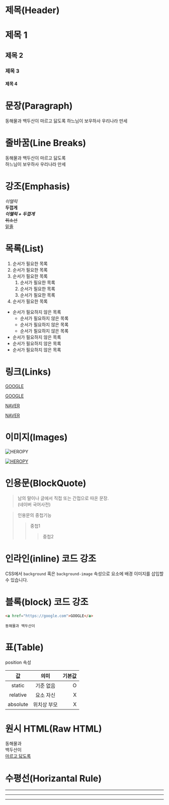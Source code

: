 # 제목(Header)

# 제목 1
## 제목 2
### 제목 3
#### 제목 4

<!-- # 갯수에 따라서 h1~h6 -->


# 문장(Paragraph)

동해물과 백두산이 마르고 닳도록
하느님이 보우하사 우리나라 만세

# 줄바꿈(Line Breaks)
<!-- 띄어쓰기 두번 or <br/> -->


동해물과 백두산이 마르고 닳도록<br>  하느님이 보우하사 우리나라 만세

# 강조(Emphasis)

_이텔릭_  
**두껍게**  
**_이텔릭 + 두껍게_**  
~~취소선~~  
<u>밑줄</u>

# 목록(List)

1. 순서가 필요한 목록
1. 순서가 필요한 목록
1. 순서가 필요한 목록
    <!-- 들여쓰기2번 -->
    1. 순서가 필요한 목록
    1. 순서가 필요한 목록
    1. 순서가 필요한 목록
1. 순서가 필요한 목록

- 순서가 필요하지 않은 목록
    - 순서가 필요하지 않은 목록
    - 순서가 필요하지 않은 목록
    - 순서가 필요하지 않은 목록
- 순서가 필요하지 않은 목록
- 순서가 필요하지 않은 목록
- 순서가 필요하지 않은 목록

# 링크(Links)

<a href="https://google.com">GOOGLE</a>

[GOOGLE](https://google.com)

<a href="https://naver.com" title="네이버로 이동">NAVER</a>

[NAVER](https://naver.com "네이버로 이동") 

 <!-- 마크다운은 target 속성은 제공X -->

 # 이미지(Images)
 <!-- 링크와 이미지는 !여부의 차이 -->
![HEROPY](https://heropy.blog/css/images/logo.png)

<!-- 이미지에 링크 -->
[![HEROPY](https://heropy.blog/css/images/logo.png)](https://heropy.blog)

#  인용문(BlockQuote)

>남의 말이나 글에서 직접 또는 간접으로 따온 문장.  
>(네이버 국어사전)

>인용문의 중첩기능
>>중첩1
>>>중첩2

# 인라인(inline) 코드 강조

CSS에서 `background` 혹은
`background-image` 속성으로 요소에 배경 이미지를 삽입할 수 있습니다.

# 블록(block) 코드 강조

<!-- 백틱 3번 -->

```html
<a href="https://google.com">GOOGLE</a>
```

```plaintext
동해물과 백두산이
```

# 표(Table)

position 속성
<!-- 몸통 머리 구분과 정렬기능 -->
값 | 의미 | 기본값
:--:|:--:|--:
static | 기준 없음 | O
relative | 요소 자신 | X
absolute | 위치상 부모 | X

# 원시 HTML(Raw HTML)

동해물과<br>
백두산이<br>
<u>마르고 닳도록</u>


<!-- a 태그의 target 속성이나
img의 width 속성 등은 html을 사용해야 한다 -->

# 수평선(Horizantal Rule)

---

***

___

